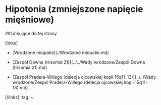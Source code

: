 # Hipotonia (zmniejszone napięcie mięśniowe)





##Linkujące do tej strony

[links]

- [Wrodzone miopatie](./Wrodzone miopatie.md)

- [Zespół Downa (trisomia 21)](../../Wady wrodzone/Zespół Downa (trisomia 21).md)

- [Zespół Pradera-Willego (delecja ojcowskiej kopii 15q11-13)](../../Wady wrodzone/Zespół Pradera-Willego (delecja ojcowskiej kopii 15q11-13).md)


[/links]
!tag:
~

